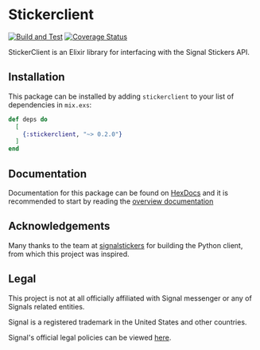 # Stickerclient

[![Build and Test](https://github.com/tajacks/elixir-stickerclient/actions/workflows/elixir-build-and-test.yml/badge.svg?branch=main)](https://github.com/tajacks/elixir-stickerclient/actions/workflows/elixir-build-and-test.yml)
[![Coverage Status](https://coveralls.io/repos/github/tajacks/elixir-stickerclient/badge.svg?branch=main)](https://coveralls.io/github/tajacks/elixir-stickerclient?branch=main)

StickerClient is an Elixir library for interfacing with the Signal Stickers API. 

## Installation

This package can be installed by adding `stickerclient` to your list of dependencies in `mix.exs`:

```elixir
def deps do
  [
    {:stickerclient, "~> 0.2.0"}
  ]
end
```

## Documentation

Documentation for this package can be found on [HexDocs](https://hexdocs.pm/stickerclient/) and it 
is recommended to start by reading the [overview documentation](https://hexdocs.pm/stickerclient/StickerClient.html#content)

## Acknowledgements

Many thanks to the team at [signalstickers](https://github.com/signalstickers/signalstickers-client) for building the 
Python client, from which this project was inspired. 

## Legal

This project is not at all officially affiliated with Signal messenger or any of Signals related entities. 

Signal is a registered trademark in the United States and other countries.

Signal's official legal policies can be viewed [here](https://signal.org/legal/).
